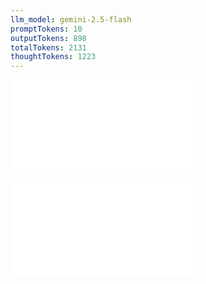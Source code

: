 ```yaml
---
llm_model: gemini-2.5-flash
promptTokens: 10
outputTokens: 898
totalTokens: 2131
thoughtTokens: 1223
---
```


![@](steps/prompt.73317b95.md)

![@](steps/response.544f513f.md)